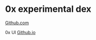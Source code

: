 # 0x experimental dex

[Github.com](https://github.com/amis-erc20/dex)

0x UI
[Github.io](https://amis-erc20.github.io/dex)

